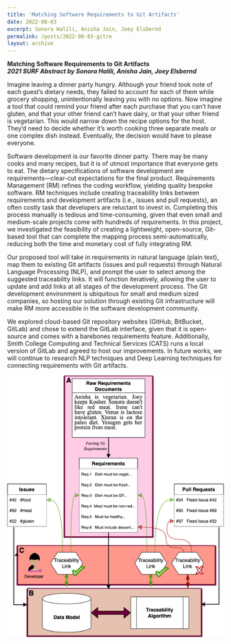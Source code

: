 ```yaml
---
title: 'Matching Software Requirements to Git Artifacts'
date: 2022-08-03
excerpt: Sonora Halili, Anisha Jain, Joey Elsbernd
permalink: /posts/2022-08-03-gitre
layout: archive
---
```


**Matching Software Requirements to Git Artifacts**  
**_2021 SURF Abstract by Sonora Halili, Anisha Jain, Joey Elsbernd_**

Imagine leaving a dinner party hungry. Although your friend took note of each guest’s dietary needs, they failed to account for each of them while grocery shopping, unintentionally leaving you with no options. Now imagine a tool that could remind your friend after each purchase that you can’t have gluten, and that your other friend can’t have dairy, or that your other friend is vegetarian. This would narrow down the recipe options for the host. They’d need to decide whether it’s worth cooking three separate meals or one complex dish instead. Eventually, the decision would have to please everyone. 

Software development is our favorite dinner party. There may be many cooks and many recipes, but it is of utmost importance that everyone gets to eat. The dietary specifications of software development are requirements––clear-cut expectations for the final product. Requirements Management (RM) refines the coding workflow, yielding quality bespoke software. RM techniques include creating traceability links between requirements and development artifacts (i.e., issues and pull requests), an often costly task that developers are reluctant to invest in. Completing this process manually is tedious and time-consuming, given that even small and medium-scale projects come with hundreds of requirements. In this project, we investigated the feasibility of creating a lightweight, open-source, Git-based tool that can complete the mapping process semi-automatically, reducing both the time and monetary cost of fully integrating RM.

Our proposed tool will take in requirements in natural language (plain text), map them to existing Git artifacts (issues and pull requests) through Natural Language Processing (NLP), and prompt the user to select among the suggested traceability links. It will function iteratively, allowing the user to update and add links at all stages of the development process. The Git development environment is ubiquitous for small and medium sized companies, so hosting our solution through existing Git infrastructure will make RM more accessible in the software development community.  

We explored cloud-based Git repository websites (GitHub, BitBucket, GitLab) and chose to extend the GitLab interface, given that it is open-source and comes with a barebones requirements feature. Additionally, Smith College Computing and Technical Services (CATS) runs a local version of GitLab and agreed to host our improvements. In future works, we will continue to research NLP techniques and Deep Learning techniques for connecting requirements with Git artifacts. 

<img src="/images/gitre.png"
     alt="Model for Proposed Tool"
     />

